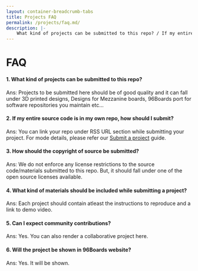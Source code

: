 ```yaml
---
layout: container-breadcrumb-tabs
title: Projects FAQ
permalink: /projects/faq.md/
description: |-
    What kind of projects can be submitted to this repo? / If my entire source code is in my own repo, how should I submit? / How should the copyright of source be submitted? / What kind of materials should be included while submitting a project? / Can I expect community contributions? / Will the project be shown in 96Boards website?
---
```

FAQ
===

#### 1. What kind of projects can be submitted to this repo?
Ans: Projects to be submitted here should be of good quality and it can fall under 3D printed designs,
     Designs for Mezzanine boards, 96Boards port for software repositories you maintain etc...
#### 2. If my entire source code is in my own repo, how should I submit?
Ans: You can link your repo under RSS URL section while submitting your project. For mode details, please
     refer our [Submit a project](../submit.md) guide.
#### 3. How should the copyright of source be submitted?
Ans: We do not enforce any license restrictions to the source code/materials submitted to this repo.
     But, it should fall under one of the open source licenses available.
#### 4. What kind of materials should be included while submitting a project?
Ans: Each project should contain atleast the instructions to reproduce and a link to demo video.
#### 5. Can I expect community contributions?
Ans: Yes. You can also render a collaborative project here.
#### 6. Will the project be shown in 96Boards website?
Ans: Yes. It will be shown.
